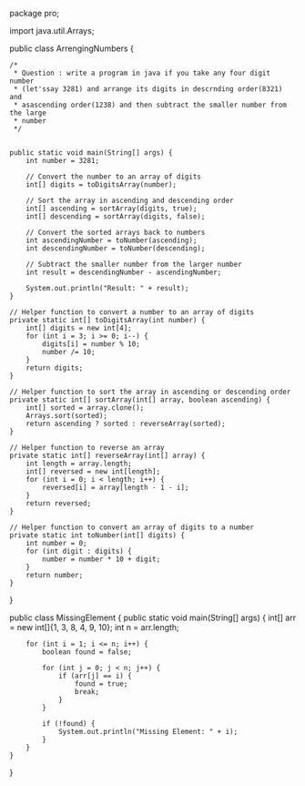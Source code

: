 package pro;

import java.util.Arrays;

public class ArrengingNumbers {

	/*
	 * Question : write a program in java if you take any four digit number
	 * (let'ssay 3281) and arrange its digits in descrnding order(8321) and
	 * asascending order(1238) and then subtract the smaller number from the large
	 * number
	 */
	
	
	public static void main(String[] args) {
		int number = 3281;

		// Convert the number to an array of digits
		int[] digits = toDigitsArray(number);

		// Sort the array in ascending and descending order
		int[] ascending = sortArray(digits, true);
		int[] descending = sortArray(digits, false);

		// Convert the sorted arrays back to numbers
		int ascendingNumber = toNumber(ascending);
		int descendingNumber = toNumber(descending);

		// Subtract the smaller number from the larger number
		int result = descendingNumber - ascendingNumber;

		System.out.println("Result: " + result);
	}

	// Helper function to convert a number to an array of digits
	private static int[] toDigitsArray(int number) {
		int[] digits = new int[4];
		for (int i = 3; i >= 0; i--) {
			digits[i] = number % 10;
			number /= 10;
		}
		return digits;
	}

	// Helper function to sort the array in ascending or descending order
	private static int[] sortArray(int[] array, boolean ascending) {
		int[] sorted = array.clone();
		Arrays.sort(sorted);
		return ascending ? sorted : reverseArray(sorted);
	}

	// Helper function to reverse an array
	private static int[] reverseArray(int[] array) {
		int length = array.length;
		int[] reversed = new int[length];
		for (int i = 0; i < length; i++) {
			reversed[i] = array[length - 1 - i];
		}
		return reversed;
	}

	// Helper function to convert an array of digits to a number
	private static int toNumber(int[] digits) {
		int number = 0;
		for (int digit : digits) {
			number = number * 10 + digit;
		}
		return number;
	}

}






public class MissingElement {
    public static void main(String[] args) {
        int[] arr = new int[]{1, 3, 8, 4, 9, 10};
        int n = arr.length;

        for (int i = 1; i <= n; i++) {
            boolean found = false;

            for (int j = 0; j < n; j++) {
                if (arr[j] == i) {
                    found = true;
                    break;
                }
            }

            if (!found) {
                System.out.println("Missing Element: " + i);
            }
        }
    }
}

